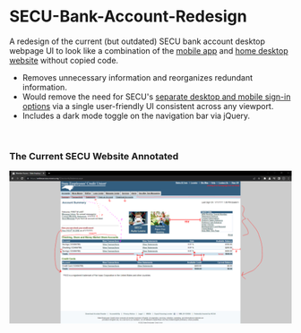 # SECU-Bank-Account-Redesign

A redesign of the current (but outdated) SECU bank account desktop webpage UI to look like a combination of the [mobile app](https://apps.apple.com/us/app/secu/id1435916976) and [home desktop website](https://www.ncsecu.org/) without copied code.

- Removes unnecessary information and reorganizes redundant information.
- Would remove the need for SECU's [separate desktop and mobile sign-in options](https://www.ncsecu.org/Home/MobileSignIn.html) via a single user-friendly UI consistent across any viewport.
- Includes a dark mode toggle on the navigation bar via jQuery.

<br>

### The Current SECU Website Annotated

![The Current SECU Website Annotated](/secu%20website%20annotated%20before.png "The Current SECU Website Annotated")
